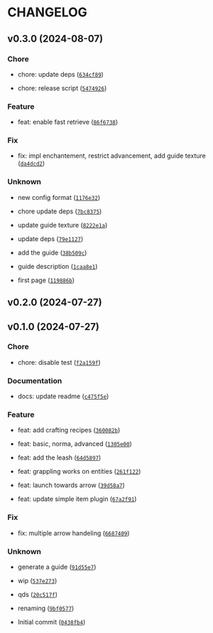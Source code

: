 # CHANGELOG



## v0.3.0 (2024-08-07)

### Chore

* chore: update deps ([`634cf89`](https://github.com/edayot/grappling_hook/commit/634cf89395586aab3a2fa1bb9ce61393f38baeeb))

* chore: release script ([`5474926`](https://github.com/edayot/grappling_hook/commit/5474926d8371b8ba15f45413c2b5624ce5aef49b))

### Feature

* feat: enable fast retrieve ([`86f6738`](https://github.com/edayot/grappling_hook/commit/86f67388e6442e92e5573d78b7c7adaa54a311bb))

### Fix

* fix: impl enchantement, restrict advancement, add guide texture ([`da4dcd2`](https://github.com/edayot/grappling_hook/commit/da4dcd23b961424aacaf70431051d68a2971c860))

### Unknown

* new config format ([`1176e32`](https://github.com/edayot/grappling_hook/commit/1176e32e44183c79f2b9e9e7814ebf02264c0ed6))

* chore update deps ([`7bc8375`](https://github.com/edayot/grappling_hook/commit/7bc83752805a36b39511b2df0b5fd3925bbbc455))

* update guide texture ([`8222e1a`](https://github.com/edayot/grappling_hook/commit/8222e1a6cc703f3b2e4658a410a4284c75a2d765))

* update deps ([`79e1127`](https://github.com/edayot/grappling_hook/commit/79e11276582e3ce32e0b507be9b1864fd425054d))

* add the guide ([`38b509c`](https://github.com/edayot/grappling_hook/commit/38b509cef4d60ec6aa8c0b5828680432d871e44e))

* guide description ([`1caa8e1`](https://github.com/edayot/grappling_hook/commit/1caa8e12a9f6df0102a10bb3327ad3eb4b8d0ddb))

* first page ([`119886b`](https://github.com/edayot/grappling_hook/commit/119886b143638078f56050752a0dfb30da444792))


## v0.2.0 (2024-07-27)


## v0.1.0 (2024-07-27)

### Chore

* chore: disable test ([`f2a159f`](https://github.com/edayot/grappling_hook/commit/f2a159fea14faa7baf264a7ff93801efc7819035))

### Documentation

* docs: update readme ([`c475f5e`](https://github.com/edayot/grappling_hook/commit/c475f5ebae8fb2fb49479285812c0cc2056cea9c))

### Feature

* feat: add crafting recipes ([`360082b`](https://github.com/edayot/grappling_hook/commit/360082b74d808000acadf20e6babe76ec1feb6da))

* feat: basic, norma, advanced ([`1305e00`](https://github.com/edayot/grappling_hook/commit/1305e0067f18e66cc7d74a48f32ae8c5fa592ea1))

* feat: add the leash ([`64d5897`](https://github.com/edayot/grappling_hook/commit/64d58970d12382bca1bde34f776664e3913cf6d6))

* feat: grappling works on entities ([`261f122`](https://github.com/edayot/grappling_hook/commit/261f122c73a3d5d5927952ead77e7b127331a515))

* feat: launch towards arrow ([`39d58a7`](https://github.com/edayot/grappling_hook/commit/39d58a7ed9ced5cc82125b4727d20e6d600a8aa2))

* feat: update simple item plugin ([`67a2f91`](https://github.com/edayot/grappling_hook/commit/67a2f91470cdfc19c561b2664497b077852937aa))

### Fix

* fix: multiple arrow handeling ([`6687409`](https://github.com/edayot/grappling_hook/commit/6687409ad844dfbd680caae5c715c3483a97cc5c))

### Unknown

* generate a guide ([`91d55e7`](https://github.com/edayot/grappling_hook/commit/91d55e725bbcf90fb6dcb7bc54a5c1055a5ee315))

* wip ([`537e273`](https://github.com/edayot/grappling_hook/commit/537e273c91867b2c6c6b58de5aa0a552cd75e1b1))

* qds ([`20c517f`](https://github.com/edayot/grappling_hook/commit/20c517fae9d1e4a6b88e1f1fbd838e9407ba5f32))

* renaming ([`9bf0577`](https://github.com/edayot/grappling_hook/commit/9bf05776d298635177ab74df1c3603f96ca637a4))

* Initial commit ([`0438fb4`](https://github.com/edayot/grappling_hook/commit/0438fb47cc35f5dd639a77d138ddbf8323b748b8))
